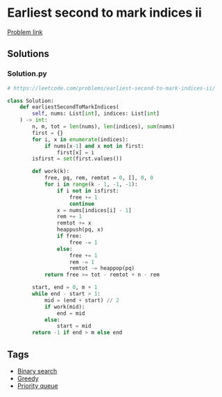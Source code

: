 # Earliest second to mark indices ii

[Problem link](https://leetcode.com/problems/earliest-second-to-mark-indices-ii/)

## Solutions


### Solution.py
```py
# https://leetcode.com/problems/earliest-second-to-mark-indices-ii/

class Solution:
    def earliestSecondToMarkIndices(
        self, nums: List[int], indices: List[int]
    ) -> int:
        n, m, tot = len(nums), len(indices), sum(nums)
        first = {}
        for i, x in enumerate(indices):
            if nums[x-1] and x not in first:
                first[x] = i
        isfirst = set(first.values())

        def work(k):
            free, pq, rem, remtot = 0, [], 0, 0
            for i in range(k - 1, -1, -1):
                if i not in isfirst:
                    free += 1
                    continue
                x = nums[indices[i] - 1]
                rem += 1
                remtot += x
                heappush(pq, x)
                if free:
                    free -= 1
                else:
                    free += 1
                    rem -= 1
                    remtot -= heappop(pq)
            return free >= tot - remtot + n - rem

        start, end = 0, m + 1
        while end - start > 1:
            mid = (end + start) // 2
            if work(mid):
                end = mid
            else:
                start = mid
        return -1 if end > m else end
```
## Tags

* [Binary search](/README.md#Binary_search)
* [Greedy](/README.md#Greedy)
* [Priority queue](/README.md#Priority_queue)
